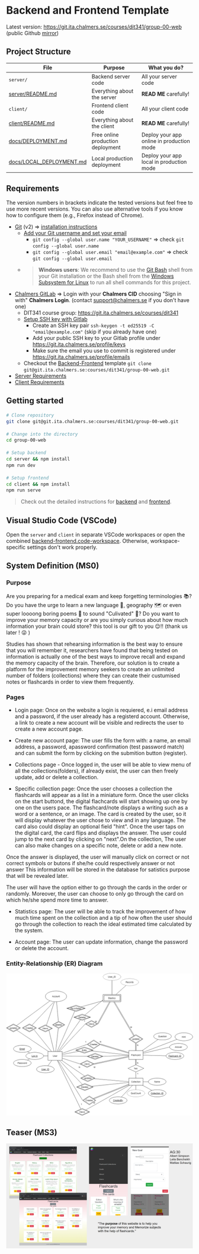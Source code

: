 # Backend and Frontend Template

Latest version: https://git.ita.chalmers.se/courses/dit341/group-00-web (public Github [mirror](https://github.com/dit341/group-00-web))

## Project Structure

| File        | Purpose           | What you do?  |
| ------------- | ------------- | ----- |
| `server/` | Backend server code | All your server code |
| [server/README.md](server/README.md) | Everything about the server | **READ ME** carefully! |
| `client/` | Frontend client code | All your client code |
| [client/README.md](client/README.md) | Everything about the client | **READ ME** carefully! |
| [docs/DEPLOYMENT.md](docs/DEPLOYMENT.md) | Free online production deployment | Deploy your app online in production mode |
| [docs/LOCAL_DEPLOYMENT.md](docs/LOCAL_DEPLOYMENT.md) | Local production deployment | Deploy your app local in production mode |

## Requirements

The version numbers in brackets indicate the tested versions but feel free to use more recent versions.
You can also use alternative tools if you know how to configure them (e.g., Firefox instead of Chrome).

* [Git](https://git-scm.com/) (v2) => [installation instructions](https://www.atlassian.com/git/tutorials/install-git)
  * [Add your Git username and set your email](https://docs.gitlab.com/ce/gitlab-basics/start-using-git.html#add-your-git-username-and-set-your-email)
    * `git config --global user.name "YOUR_USERNAME"` => check `git config --global user.name`
    * `git config --global user.email "email@example.com"` => check `git config --global user.email`
  * > **Windows users**: We recommend to use the [Git Bash](https://www.atlassian.com/git/tutorials/git-bash) shell from your Git installation or the Bash shell from the [Windows Subsystem for Linux](https://docs.microsoft.com/en-us/windows/wsl/install-win10) to run all shell commands for this project.
* [Chalmers GitLab](https://git.ita.chalmers.se/) => Login with your **Chalmers CID** choosing "Sign in with" **Chalmers Login**. (contact [support@chalmers.se](mailto:support@chalmers.se) if you don't have one)
  * DIT341 course group: https://git.ita.chalmers.se/courses/dit341
  * [Setup SSH key with Gitlab](https://docs.gitlab.com/ee/ssh/)
    * Create an SSH key pair `ssh-keygen -t ed25519 -C "email@example.com"` (skip if you already have one)
    * Add your public SSH key to your Gitlab profile under https://git.ita.chalmers.se/profile/keys
    * Make sure the email you use to commit is registered under https://git.ita.chalmers.se/profile/emails
  * Checkout the [Backend-Frontend](https://git.ita.chalmers.se/courses/dit341/group-00-web) template `git clone git@git.ita.chalmers.se:courses/dit341/group-00-web.git`
* [Server Requirements](./server/README.md#Requirements)
* [Client Requirements](./client/README.md#Requirements)

## Getting started

```bash
# Clone repository
git clone git@git.ita.chalmers.se:courses/dit341/group-00-web.git

# Change into the directory
cd group-00-web

# Setup backend
cd server && npm install
npm run dev

# Setup frontend
cd client && npm install
npm run serve
```

> Check out the detailed instructions for [backend](./server/README.md) and [frontend](./client/README.md).

## Visual Studio Code (VSCode)

Open the `server` and `client` in separate VSCode workspaces or open the combined [backend-frontend.code-workspace](./backend-frontend.code-workspace). Otherwise, workspace-specific settings don't work properly.

## System Definition (MS0)

### Purpose

Are you preparing for a medical exam and keep forgetting terminologies 📚? Do you have the urge to learn a new language 🧏, geography 🗺️ or even super loooong boring poems 📜 to sound "Culivated" 🤔? Do you want to improve your memory capacity or are you simply curious about how much information your brain could store? this tool is our gift to you 😌!! (thank us later ! 😜 )

Studies has shown that rehearsing information is the best way to ensure that you will remember it, researchers have found that being tested on information is actually one of the best ways to improve recall and expand the memory capacity of the brain. Therefore, our solution is to create a platform for the improvement memory seekers to create an unlimited number of folders (collections) where they can create their custumised notes or flashcards in order to view them frequently.



### Pages

* Login page: Once on the website a login is requiered, e.i email address and a password, if the user already has a registerd account. Otherwise, a link to create a new account will be visible and redirects the user to create a new account page.
* Create new account page: The user fills the form with: a name, an email address, a password, apassword confirmation (test password match) and can submit the form by clicking on the submition button (register).

* Collections page - Once logged in, the user will be able to view menu of all the collections(folders), if already exist, the user can then freely update, add or delete a collection.

* Specific collection page: Once the user chooses a collection the flashcards will appear as a list in a miniature form. Once the user clicks on the start buttond, the digital flachcards will start showing up one by one on the users pace. The flashcard/note displays a writing such as a word or a sentence, or an image. The card is created by the user, so it will display whatever the user chose to view and in any language. The card also could display an optional field "hint". Once the user taps on the digital card, the card flips and displays the answer. The user could jump to the next card by clicking on "next".On the collection, The user can also make changes on a specific note, delete or add a new note.

Once the answer is displayed, the user will manually click on correct or not correct symbols or butons if she/he could respectively answer or not answer This information will be stored in the database for satistics purpose that will be revealed later.

The user will have the option either to go through the cards in the order or randomly. Moreover, the user can choose to only go through the card on which he/she spend more time to answer.

* Statistics page: The user will be able to track the improvement of how much time spent on the collection and a tip of how often the user should go through the collection to reach the ideal estimated time calculated by the system.

* Account page: The user can update information, change the password or delete the account.

### Entity-Relationship (ER) Diagram

![ER Diagram](images/MEMORIZE_-_ER_DIAGRAM.drawio.png)

## Teaser (MS3)

![Teaser](./images/teaser.png)
